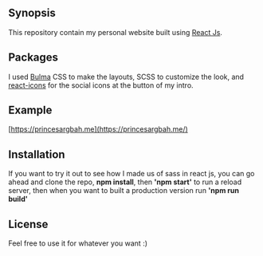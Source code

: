 ## Synopsis

This repository contain my personal website built using [React Js](https://facebook.github.io/react/).

## Packages

I used [Bulma](https://github.com/jgthms/bulma) CSS to make the layouts, SCSS to customize the look, and [react-icons](https://www.npmjs.com/package/react-icons) for the social icons at the button of my intro.

## Example
[https://princesargbah.me](https://princesargbah.me/)

## Installation

If you want to try it out to see how I made us of sass in react js, you can go ahead and clone the repo, **npm install**, then **'npm start'** to run a reload server, then when you want to built a production version run **'npm run build'**

## License

Feel free to use it for whatever you want :)